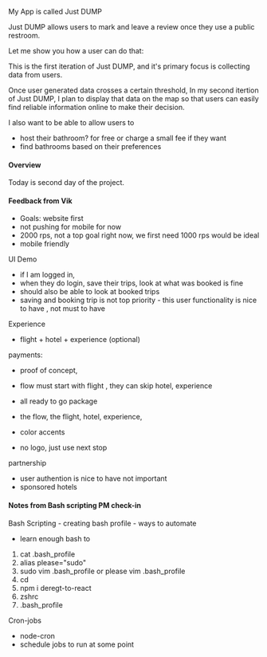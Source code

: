 My App is called Just DUMP 

Just DUMP allows users to mark and leave a review once they use a public restroom.  

Let me show you how a user can do that: 

This is the first iteration of Just DUMP,  and it's primary focus is collecting data from users. 

Once user generated data crosses a certain threshold, In my second itertion of Just DUMP, I plan to display that data on the map so that users can easily find reliable information online to make their decision. 

I also want to be able to allow users to 
- host their bathroom? for free or charge a small fee if they want 
- find bathrooms based on their preferences

#### Overview 
Today is second day of the project. 


#### Feedback from Vik
- Goals: website first 
- not pushing for mobile for now 
- 2000 rps, not a top goal right now, we first need 1000 rps would be ideal 
- mobile friendly 


 UI Demo
 - if I am logged in, 
 - when they do login, save their trips, look at what was booked is fine 
 - should also be able to look at booked trips 
 - saving and booking trip is not top priority - this user functionality is nice to have , not must to have 

Experience 
- flight + hotel + experience (optional) 


payments: 
- proof of concept, 
- flow must start with flight , they can skip hotel, experience 

- all ready to go package 

- the flow, the flight, hotel, experience, 
- color accents 
- no logo, just use next stop 


partnership 
- user authention is nice to have not important 
- sponsored hotels 

#### Notes from Bash scripting PM check-in

Bash Scripting - creating bash profile - ways to automate 

- learn enough bash to 

1. cat .bash_profile
2. alias please="sudo"
3. sudo vim .bash_profile or please vim .bash_profile
4. cd 
5. npm i deregt-to-react
6. zshrc
7. .bash_profile


Cron-jobs 
- node-cron
- schedule jobs to run at some point 






